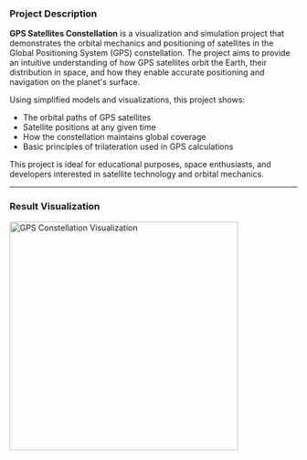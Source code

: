### Project Description

**GPS Satellites Constellation** is a visualization and simulation project that demonstrates the orbital mechanics and positioning of satellites in the Global Positioning System (GPS) constellation. The project aims to provide an intuitive understanding of how GPS satellites orbit the Earth, their distribution in space, and how they enable accurate positioning and navigation on the planet's surface.

Using simplified models and visualizations, this project shows:
- The orbital paths of GPS satellites
- Satellite positions at any given time
- How the constellation maintains global coverage
- Basic principles of trilateration used in GPS calculations

This project is ideal for educational purposes, space enthusiasts, and developers interested in satellite technology and orbital mechanics.

---

### Result Visualization

<img width="400" alt="GPS Constellation Visualization" src="https://github.com/user-attachments/assets/15f4f08a-bd0e-41fd-bcbb-cc3ddb62514f"/>

